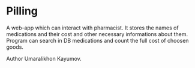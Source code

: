 # Pilling
A web-app which can interact with pharmacist. 
It stores the names of medications and their cost and other necessary informations about them.
Program can search in DB medications and count the full cost of choosen goods.

Author Umaralikhon Kayumov.

             
